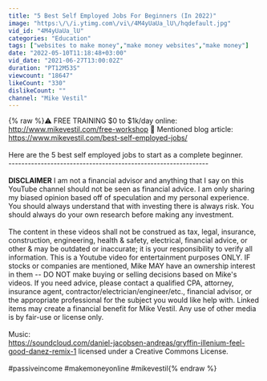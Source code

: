 ```yaml
---
title: "5 Best Self Employed Jobs For Beginners (In 2022)"
image: "https:\/\/i.ytimg.com\/vi\/4M4yUaUa_lU\/hqdefault.jpg"
vid_id: "4M4yUaUa_lU"
categories: "Education"
tags: ["websites to make money","make money websites","make money"]
date: "2022-05-10T11:18:48+03:00"
vid_date: "2021-06-27T13:00:02Z"
duration: "PT12M53S"
viewcount: "18647"
likeCount: "330"
dislikeCount: ""
channel: "Mike Vestil"
---
```

{% raw %}⚠️ FREE TRAINING $0 to $1k/day online: <a rel="nofollow" target="blank" href="http://www.mikevestil.com/free-workshop">http://www.mikevestil.com/free-workshop</a> 🚨  Mentioned blog article: <a rel="nofollow" target="blank" href="https://www.mikevestil.com/best-self-employed-jobs/">https://www.mikevestil.com/best-self-employed-jobs/</a><br /><br />Here are the 5 best self employed jobs to start as a complete beginner.<br />--------------------------------------------------------------<br /><br />**DISCLAIMER** I am not a financial advisor and anything that I say on this YouTube channel should not be seen as financial advice. I am only sharing my biased opinion based off of speculation and my personal experience. You should always understand that with investing there is always risk. You should always do your own research before making any investment.<br /><br />The content in these videos shall not be construed as tax, legal, insurance, construction, engineering, health &amp; safety, electrical, financial advice, or other &amp; may be outdated or inaccurate; it is your responsibility to verify all information. This is a Youtube video for entertainment purposes ONLY. IF stocks or companies are mentioned, Mike MAY have an ownership interest in them -- DO NOT make buying or selling decisions based on Mike's videos. If you need advice, please contact a qualified CPA, attorney, insurance agent, contractor/electrician/engineer/etc., financial advisor, or the appropriate professional for the subject you would like help with. Linked items may create a financial benefit for Mike Vestil. Any use of other media is by fair-use or license only. <br /><br />Music:<br /><a rel="nofollow" target="blank" href="https://soundcloud.com/daniel-jacobsen-andreas/gryffin-illenium-feel-good-danez-remix-1">https://soundcloud.com/daniel-jacobsen-andreas/gryffin-illenium-feel-good-danez-remix-1</a> licensed under a  Creative Commons License.<br /><br />#passiveincome #makemoneyonline #mikevestil{% endraw %}
